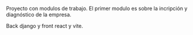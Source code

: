 Proyecto con modulos de trabajo. El primer modulo es sobre la incripción y diagnóstico de la empresa. 

Back django y front react y vite.